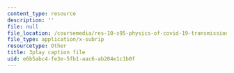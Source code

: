 ```yaml
---
content_type: resource
description: ''
file: null
file_location: /coursemedia/res-10-s95-physics-of-covid-19-transmission-fall-2020/e6b5abc4fe3e5fb1aac6ab204e1c1b0f_eAHDiT40fkU.vtt
file_type: application/x-subrip
resourcetype: Other
title: 3play caption file
uid: e6b5abc4-fe3e-5fb1-aac6-ab204e1c1b0f
---
```

